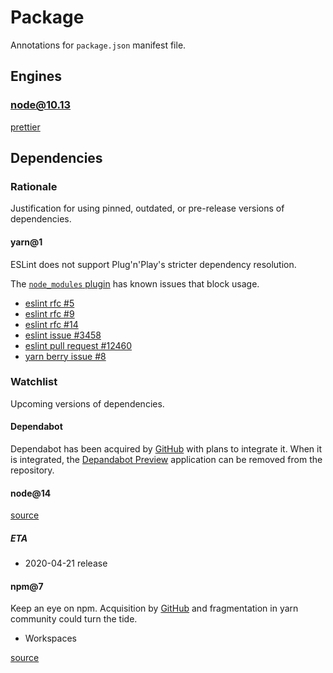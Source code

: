 # Package

Annotations for `package.json` manifest file.

## Engines

### node@10.13

[prettier](https://github.com/prettier/prettier/blob/master/package.json)

## Dependencies

### Rationale

Justification for using pinned, outdated, or pre-release versions of dependencies.

#### yarn@1

ESLint does not support Plug'n'Play's stricter dependency resolution.

The [`node_modules` plugin](https://github.com/yarnpkg/berry/tree/master/packages/plugin-node-modules) has known issues that block usage.

- [eslint rfc #5](https://github.com/eslint/rfcs/pull/5)
- [eslint rfc #9](https://github.com/eslint/rfcs/pull/9)
- [eslint rfc #14](https://github.com/eslint/rfcs/pull/14)
- [eslint issue #3458](https://github.com/eslint/eslint/issues/3458)
- [eslint pull request #12460](https://github.com/eslint/eslint/pull/12460)
- [yarn berry issue #8](https://github.com/yarnpkg/berry/issues/8)

### Watchlist

Upcoming versions of dependencies.

#### Dependabot

Dependabot has been acquired by [GitHub](https://dependabot.com/blog/hello-github/) with plans to integrate it.
When it is integrated, the [Depandabot Preview](https://github.com/marketplace/dependabot-preview) application can be removed from the repository.

#### node@14

[source](https://nodejs.org/en/about/releases/)

##### ETA

- 2020-04-21 release

#### npm@7

Keep an eye on npm.
Acquisition by [GitHub](https://github.blog/2020-03-16-npm-is-joining-github/) and fragmentation in yarn community could turn the tide.

- Workspaces

[source](https://github.com/npm/cli/issues/878)
